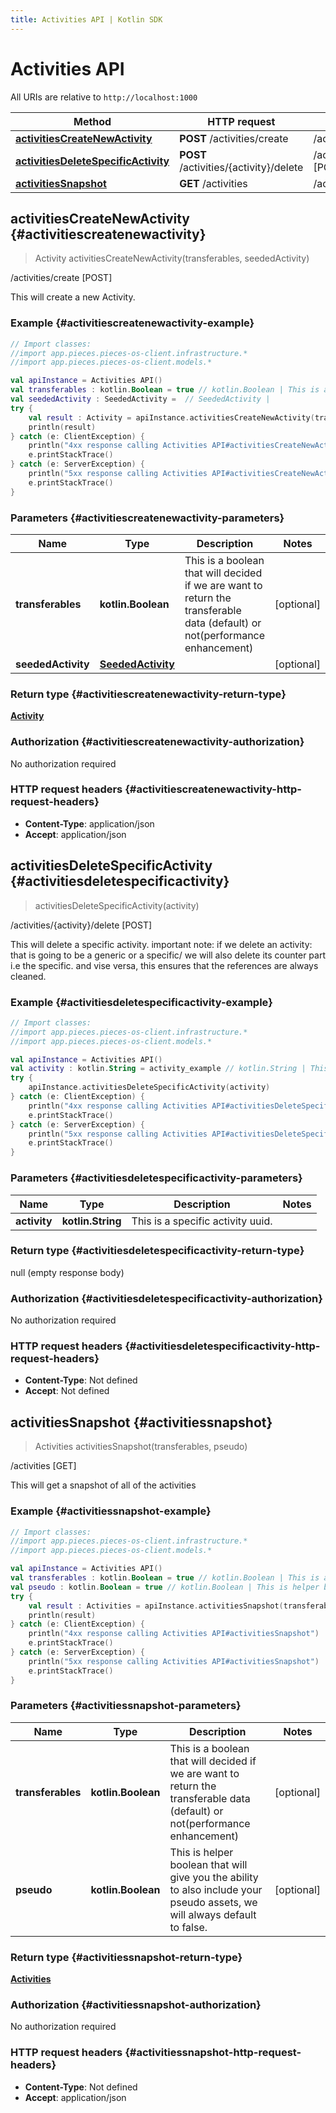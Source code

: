 ```yaml
---
title: Activities API | Kotlin SDK
---
```


# Activities API

All URIs are relative to `http://localhost:1000`

Method | HTTP request | Description
------------- | ------------- | -------------
[**activitiesCreateNewActivity**](#activitiescreatenewactivity) | **POST** /activities/create | /activities/create [POST]
[**activitiesDeleteSpecificActivity**](#activitiesdeletespecificactivity) | **POST** /activities/\{activity\}/delete | /activities/\{activity\}/delete [POST]
[**activitiesSnapshot**](#activitiessnapshot) | **GET** /activities | /activities [GET]


## **activitiesCreateNewActivity** {#activitiescreatenewactivity}
> Activity activitiesCreateNewActivity(transferables, seededActivity)

/activities/create [POST]

This will create a new Activity.

### Example {#activitiescreatenewactivity-example}
```kotlin
// Import classes:
//import app.pieces.pieces-os-client.infrastructure.*
//import app.pieces.pieces-os-client.models.*

val apiInstance = Activities API()
val transferables : kotlin.Boolean = true // kotlin.Boolean | This is a boolean that will decided if we are want to return the transferable data (default) or not(performance enhancement)
val seededActivity : SeededActivity =  // SeededActivity | 
try {
    val result : Activity = apiInstance.activitiesCreateNewActivity(transferables, seededActivity)
    println(result)
} catch (e: ClientException) {
    println("4xx response calling Activities API#activitiesCreateNewActivity")
    e.printStackTrace()
} catch (e: ServerException) {
    println("5xx response calling Activities API#activitiesCreateNewActivity")
    e.printStackTrace()
}
```

### Parameters {#activitiescreatenewactivity-parameters}

Name | Type | Description  | Notes
------------- | ------------- | ------------- | -------------
 **transferables** | **kotlin.Boolean**| This is a boolean that will decided if we are want to return the transferable data (default) or not(performance enhancement) | [optional]
 **seededActivity** | [**SeededActivity**](../models/SeededActivity)|  | [optional]

### Return type {#activitiescreatenewactivity-return-type}

[**Activity**](../models/Activity)

### Authorization {#activitiescreatenewactivity-authorization}

No authorization required

### HTTP request headers {#activitiescreatenewactivity-http-request-headers}

 - **Content-Type**: application/json
 - **Accept**: application/json

## **activitiesDeleteSpecificActivity** {#activitiesdeletespecificactivity}
> activitiesDeleteSpecificActivity(activity)

/activities/\{activity\}/delete [POST]

This will delete a specific activity.  important note: if we delete an activity: that is going to be a generic or a specific/ we will also delete its counter part i.e the specific. and vise versa, this ensures that the references are always cleaned.

### Example {#activitiesdeletespecificactivity-example}
```kotlin
// Import classes:
//import app.pieces.pieces-os-client.infrastructure.*
//import app.pieces.pieces-os-client.models.*

val apiInstance = Activities API()
val activity : kotlin.String = activity_example // kotlin.String | This is a specific activity uuid.
try {
    apiInstance.activitiesDeleteSpecificActivity(activity)
} catch (e: ClientException) {
    println("4xx response calling Activities API#activitiesDeleteSpecificActivity")
    e.printStackTrace()
} catch (e: ServerException) {
    println("5xx response calling Activities API#activitiesDeleteSpecificActivity")
    e.printStackTrace()
}
```

### Parameters {#activitiesdeletespecificactivity-parameters}

Name | Type | Description  | Notes
------------- | ------------- | ------------- | -------------
 **activity** | **kotlin.String**| This is a specific activity uuid. |

### Return type {#activitiesdeletespecificactivity-return-type}

null (empty response body)

### Authorization {#activitiesdeletespecificactivity-authorization}

No authorization required

### HTTP request headers {#activitiesdeletespecificactivity-http-request-headers}

 - **Content-Type**: Not defined
 - **Accept**: Not defined

## **activitiesSnapshot** {#activitiessnapshot}
> Activities activitiesSnapshot(transferables, pseudo)

/activities [GET]

This will get a snapshot of all of the activities

### Example {#activitiessnapshot-example}
```kotlin
// Import classes:
//import app.pieces.pieces-os-client.infrastructure.*
//import app.pieces.pieces-os-client.models.*

val apiInstance = Activities API()
val transferables : kotlin.Boolean = true // kotlin.Boolean | This is a boolean that will decided if we are want to return the transferable data (default) or not(performance enhancement)
val pseudo : kotlin.Boolean = true // kotlin.Boolean | This is helper boolean that will give you the ability to also include your pseudo assets, we will always default to false.
try {
    val result : Activities = apiInstance.activitiesSnapshot(transferables, pseudo)
    println(result)
} catch (e: ClientException) {
    println("4xx response calling Activities API#activitiesSnapshot")
    e.printStackTrace()
} catch (e: ServerException) {
    println("5xx response calling Activities API#activitiesSnapshot")
    e.printStackTrace()
}
```

### Parameters {#activitiessnapshot-parameters}

Name | Type | Description  | Notes
------------- | ------------- | ------------- | -------------
 **transferables** | **kotlin.Boolean**| This is a boolean that will decided if we are want to return the transferable data (default) or not(performance enhancement) | [optional]
 **pseudo** | **kotlin.Boolean**| This is helper boolean that will give you the ability to also include your pseudo assets, we will always default to false. | [optional]

### Return type {#activitiessnapshot-return-type}

[**Activities**](../models/Activities)

### Authorization {#activitiessnapshot-authorization}

No authorization required

### HTTP request headers {#activitiessnapshot-http-request-headers}

 - **Content-Type**: Not defined
 - **Accept**: application/json


